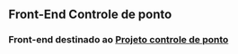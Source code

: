 ## Front-End Controle de ponto

### Front-end destinado ao [Projeto controle de ponto](https://github.com/Jhonvtxn/ControleDePonto.git)
